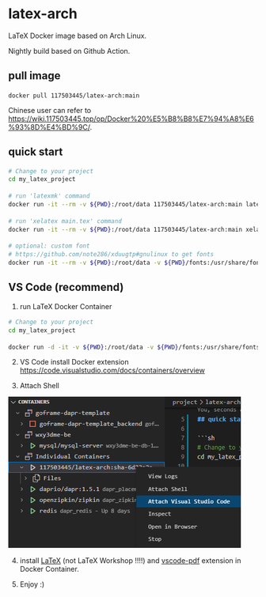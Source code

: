 # latex-arch

LaTeX Docker image based on Arch Linux. 

Nightly build based on Github Action.

## pull image

`docker pull 117503445/latex-arch:main`

Chinese user can refer to <https://wiki.117503445.top/op/Docker%20%E5%B8%B8%E7%94%A8%E6%93%8D%E4%BD%9C/>.

## quick start

```sh
# Change to your project
cd my_latex_project

# run 'latexmk' command
docker run -it --rm -v ${PWD}:/root/data 117503445/latex-arch:main latexmk

# run 'xelatex main.tex' command
docker run -it --rm -v ${PWD}:/root/data 117503445/latex-arch:main xelatex main.tex

# optional: custom font
# https://github.com/note286/xduugtp#gnulinux to get fonts
docker run -it --rm -v ${PWD}:/root/data -v ${PWD}/fonts:/usr/share/fonts 117503445/latex-arch:main latexmk
```

## VS Code (recommend)

1. run LaTeX Docker Container

```sh
# Change to your project
cd my_latex_project

docker run -d -it -v ${PWD}:/root/data -v ${PWD}/fonts:/usr/share/fonts 117503445/latex-arch:main
```

2. VS Code install Docker extension <https://code.visualstudio.com/docs/containers/overview>

3. Attach Shell

![attach](assets/attach.png)

4. install [LaTeX](https://marketplace.visualstudio.com/items?itemName=mathematic.vscode-latex) (not LaTeX Workshop !!!!) and [vscode-pdf](https://marketplace.visualstudio.com/items?itemName=tomoki1207.pdf) extension in Docker Container.

5. Enjoy :)
